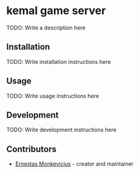 # kemal game server

TODO: Write a description here

## Installation

TODO: Write installation instructions here

## Usage

TODO: Write usage instructions here

## Development

TODO: Write development instructions here

## Contributors

- [Ernestas Monkevicius](https://github.com/your-github-user) - creator and maintainer
